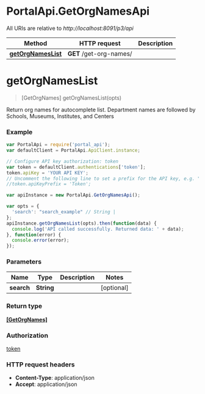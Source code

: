 # PortalApi.GetOrgNamesApi

All URIs are relative to *http://localhost:8091/p3/api*

Method | HTTP request | Description
------------- | ------------- | -------------
[**getOrgNamesList**](GetOrgNamesApi.md#getOrgNamesList) | **GET** /get-org-names/ | 


<a name="getOrgNamesList"></a>
# **getOrgNamesList**
> [GetOrgNames] getOrgNamesList(opts)



Return org names for autocomplete list.  Department names are followed by Schools, Museums, Institutes, and Centers

### Example
```javascript
var PortalApi = require('portal_api');
var defaultClient = PortalApi.ApiClient.instance;

// Configure API key authorization: token
var token = defaultClient.authentications['token'];
token.apiKey = 'YOUR API KEY';
// Uncomment the following line to set a prefix for the API key, e.g. "Token" (defaults to null)
//token.apiKeyPrefix = 'Token';

var apiInstance = new PortalApi.GetOrgNamesApi();

var opts = { 
  'search': "search_example" // String | 
};
apiInstance.getOrgNamesList(opts).then(function(data) {
  console.log('API called successfully. Returned data: ' + data);
}, function(error) {
  console.error(error);
});

```

### Parameters

Name | Type | Description  | Notes
------------- | ------------- | ------------- | -------------
 **search** | **String**|  | [optional] 

### Return type

[**[GetOrgNames]**](GetOrgNames.md)

### Authorization

[token](../README.md#token)

### HTTP request headers

 - **Content-Type**: application/json
 - **Accept**: application/json

